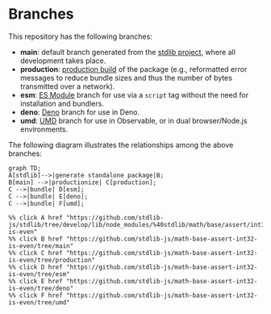<!--

@license Apache-2.0

Copyright (c) 2022 The Stdlib Authors.

Licensed under the Apache License, Version 2.0 (the "License");
you may not use this file except in compliance with the License.
You may obtain a copy of the License at

    http://www.apache.org/licenses/LICENSE-2.0

Unless required by applicable law or agreed to in writing, software
distributed under the License is distributed on an "AS IS" BASIS,
WITHOUT WARRANTIES OR CONDITIONS OF ANY KIND, either express or implied.
See the License for the specific language governing permissions and
limitations under the License.

-->

# Branches

This repository has the following branches:

-   **main**: default branch generated from the [stdlib project][stdlib-url], where all development takes place.
-   **production**: [production build][production-url] of the package (e.g., reformatted error messages to reduce bundle sizes and thus the number of bytes transmitted over a network).
-   **esm**: [ES Module][esm-url] branch for use via a `script` tag without the need for installation and bundlers.
-   **deno**: [Deno][deno-url] branch for use in Deno.
-   **umd**: [UMD][umd-url] branch for use in Observable, or in dual browser/Node.js environments.

The following diagram illustrates the relationships among the above branches:

```mermaid
graph TD;
A[stdlib]-->|generate standalone package|B;
B[main] -->|productionize| C[production];
C -->|bundle| D[esm];
C -->|bundle| E[deno];
C -->|bundle| F[umd];

%% click A href "https://github.com/stdlib-js/stdlib/tree/develop/lib/node_modules/%40stdlib/math/base/assert/int32-is-even"
%% click B href "https://github.com/stdlib-js/math-base-assert-int32-is-even/tree/main"
%% click C href "https://github.com/stdlib-js/math-base-assert-int32-is-even/tree/production"
%% click D href "https://github.com/stdlib-js/math-base-assert-int32-is-even/tree/esm"
%% click E href "https://github.com/stdlib-js/math-base-assert-int32-is-even/tree/deno"
%% click F href "https://github.com/stdlib-js/math-base-assert-int32-is-even/tree/umd"
```

[stdlib-url]: https://github.com/stdlib-js/stdlib/tree/develop/lib/node_modules/%40stdlib/math/base/assert/int32-is-even
[production-url]: https://github.com/stdlib-js/math-base-assert-int32-is-even/tree/production
[deno-url]: https://github.com/stdlib-js/math-base-assert-int32-is-even/tree/deno
[umd-url]: https://github.com/stdlib-js/math-base-assert-int32-is-even/tree/umd
[esm-url]: https://github.com/stdlib-js/math-base-assert-int32-is-even/tree/esm